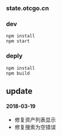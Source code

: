 ### state.otcgo.cn


### dev
```
npm install
npm start
```


### deply
```
npm install 
npm build
```


## update


#### 2018-03-19
* 修复资产列表显示
* 修复搜索为空错误